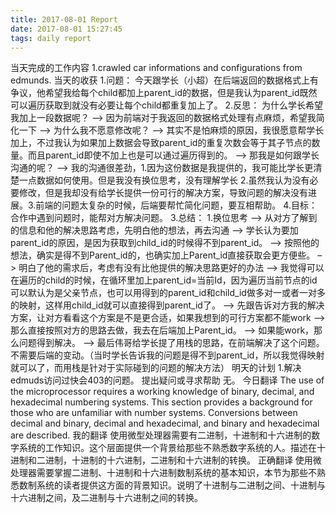 ```yaml
---
title: 2017-08-01 Report
date: 2017-08-01 15:27:45
tags: daily report
---
```

当天完成的工作内容
1.crawled car informations and configurations from edmunds.
当天的收获
1.问题： 今天跟学长（小超）在后端返回的数据格式上有争议，他希望我给每个child都加上parent_id的数据，但是我认为parent_id既然可以遍历获取到就没有必要让每个child都重复加上了。
2.反思： 为什么学长希望我加上一段数据呢？ ——> 因为前端对于我返回的数据格式处理有点麻烦，希望我简化一下 –> 为什么我不愿意修改呢？ –> 其实不是怕麻烦的原因，我很愿意帮学长加上，不过我认为如果加上数据会导致parent_id的重复次数会等于其子节点的数量。而且parent_id即使不加上也是可以通过遍历得到的。 –> 那我是如何跟学长沟通的呢？ –> 我的沟通很差劲，1.因为这份数据是我提供的，我可能比学长更清楚一点数据如何使用。但是我没有换位思考，没有理解学长 2.虽然我认为没有必要修改，但是我却没有给学长提供一份可行的解决方案，导致问题的解决没有进展。3.前端的问题太复杂的时候，后端要帮忙简化问题，要互相帮助。
4.目标： 合作中遇到问题时，能帮对方解决问题。
3.总结： 1.换位思考 –> 从对方了解到的信息和他的解决思路考虑，先明白他的想法，再去沟通 –> 学长认为要加parent_id的原因，是因为获取到child_id的时候得不到parent_id。 –> 按照他的想法，确实是得不到Parent_id的，也确实加上Parent_id直接获取会更方便些。 –> 明白了他的需求后，考虑有没有比他提供的解决思路更好的办法 –> 我觉得可以在遍历的child的时候，在循环里加上parent_id=当前Id，因为遍历当前节点的id可以默认为是父亲节点，也可以用得到的parent_id和child_id做多对一或者一对多的映射，这样用child_id就可以直接得到parent_id了。 –> 先跟告诉对方我的解决方案，让对方看看这个方案是不是更合适，如果我想到的可行方案都不能work –> 那么直接按照对方的思路去做，我去在后端加上Parent_id。 –> 如果能work，那么问题得到解决。 –> 最后伟哥给学长提了用栈的思路，在前端解决了这个问题。不需要后端的变动。（当时学长告诉我的问题是得不到parent_id，所以我觉得映射就可以了，而用栈是针对于实际碰到的问题的解决方法）
明天的计划
1.解决edmuds访问过快会403的问题。
提出疑问或寻求帮助
无。
今日翻译
The use of the microprocessor requires a working knowledge of binary, decimal, and hexadecimal numbering systems. This section provides a background for those who are unfamiliar with number systems. Conversions between decimal and binary, decimal and hexadecimal, and binary and hexadecimal are described.
我的翻译
使用微型处理器需要有二进制，十进制和十六进制的数字系统的工作知识。这个层面提供一个背景给那些不熟悉数字系统的人。描述在十进制和二进制，十进制的十六进制，二进制和十六进制的转换。
正确翻译
使用微处理器需要掌握二进制、十进制和十六进制数制系统的基本知识，本节为那些不熟悉数制系统的读者提供这方面的背景知识。说明了十进制与二进制之间、十进制与十六进制之间，及二进制与十六进制之间的转换。